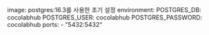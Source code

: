 image: postgres:16.3를 사용한 초기 설정
    environment:
      POSTGRES_DB: cocolabhub
      POSTGRES_USER: cocolabhub
      POSTGRES_PASSWORD: cocolabhub
    ports:
      - "5432:5432"
